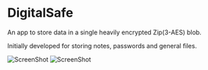 DigitalSafe
===========

An app to store data in a single heavily encrypted Zip(3-AES) blob.

Initially developed for storing notes, passwords and general files.


![ScreenShot](https://raw.github.com/JoelBondurant/DigitalSafe/master/screenshots/digitalSafePassword.png)
![ScreenShot](https://raw.github.com/JoelBondurant/DigitalSafe/master/screenshots/filesScreenShot.png)
